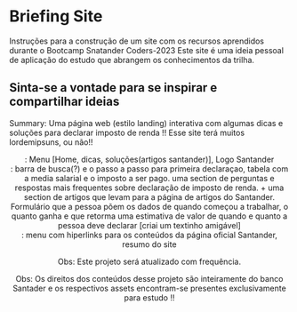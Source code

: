 # Briefing Site 

Instruções para a construção de um site com os recursos aprendidos durante o Bootcamp Snatander Coders-2023 
Este site é uma ideia pessoal de aplicação do estudo que abrangem os conhecimentos da trilha. 

## Sinta-se a vontade para se inspirar e compartilhar ideias   

Summary: Uma página web (estilo landing) interativa com algumas dicas e soluções para declarar imposto de renda
    !! Esse site terá muitos lordemipsuns, ou não!! 

<Header> : Menu [Home, dicas, soluções(artigos santander)], Logo Santander 

<main> : barra de busca(?) e o passo a passo para primeira declaraçao, tabela com a media salarial e o imposto a ser  pago. uma section de perguntas e respostas mais frequentes sobre declaração de imposto de renda. + uma section de artigos que levam para a página de artigos do Santander.  Formulário que a pessoa põem os dados de quando começou a trabalhar, o quanto ganha e que retorma uma estimativa de valor de quando e quanto a pessoa deve declarar [criai um textinho amigável]

<footer> : menu com hiperlinks para os conteúdos da página oficial Santander, resumo do site

Obs: Este projeto será atualizado com frequência.

Obs: Os direitos dos conteúdos desse projeto são inteiramente do banco Santader e os respectivos assets encontram-se presentes exclusivamente para estudo !!
